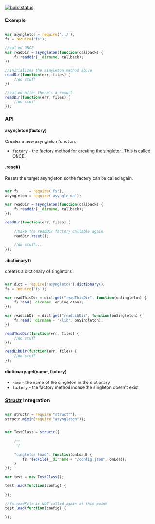 [![build status](https://secure.travis-ci.org/crcn/asyngleton.js.png)](http://travis-ci.org/crcn/asyngleton.js)
### Example

```javascript

var asyngleton = require('../'),
fs = require('fs');

//called ONCE
var readDir = asyngleton(function(callback) {
	fs.readdir(__dirname, callback);
})

//initializes the singleton method above
readDir(function(err, files) {
	//do stuff
})

//called after there's a result
readDir(function(err, files) {
	//do stuff
});

```


### API

#### asyngleton(factory)

Creates a new asyngleton function.

- `factory` - the factory method for creating the singleton. This is called ONCE.

#### .reset()

Resets the target asyngleton so the factory can be called again.

```javascript

var fs     = require('fs'),
asyngleton = require('asyngleton');

var readDir = asyngleton(function(callback) {
	fs.readdir(__dirname, callback);
});

readDir(function(err, files) {
	
	//make the readDir factory callable again
	readDir.reset();

	//do stuff...
});

```

#### .dictionary()

creates a dictionary of singletons

```javascript

var dict = require('asyngleton').dictionary(),
fs = require('fs');

var readThisDir = dict.get("readThisDir", function(onSingleton) {
	fs.read(__dirname, onSingleton);
});

var readLibDir = dict.get("readLibDir", function(onSingleton) {
	fs.read(__dirname + "/lib", onSingleton);
})

readThisDir(function(err, files) {
	//do stuff
});

readLibDir(function(err, files) {
	//do stuff
});
```

#### dictionary.get(name, factory)

- `name` - the name of the singleton in the dictionary
- `factory` - the factory method incase the singleton doesn't exist


### [Structr](/crcn/structr.js) Integration


```javascript

var structr = require("structr");
structr.mixin(require("asyngleton"));


var TestClass = structr({
		
	/**
	 */

	"singleton load": function(onLoad) {
		fs.readFile(__dirname + "/config.json", onLoad);
	}
});

var test = new TestClass();

test.load(function(config) {
	
});

//fs.readFile is NOT called again at this point
test.load(function(config) {
	
});
```
